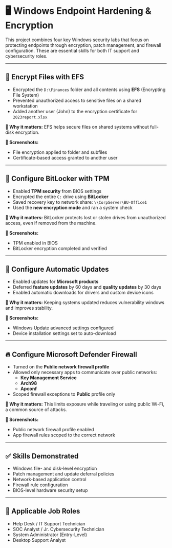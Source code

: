 # 🖥️ Windows Endpoint Hardening & Encryption

This project combines four key Windows security labs that focus on protecting endpoints through encryption, patch management, and firewall configuration. These are essential skills for both IT support and cybersecurity roles.

---

## 🔐 Encrypt Files with EFS
- Encrypted the `D:\Finances` folder and all contents using **EFS** (Encrypting File System)
- Prevented unauthorized access to sensitive files on a shared workstation
- Added another user (John) to the encryption certificate for `2023report.xlsx`

**🧠 Why it matters:** EFS helps secure files on shared systems without full-disk encryption.

**📸 Screenshots:**
- File encryption applied to folder and subfiles  
- Certificate-based access granted to another user  

---

## 💽 Configure BitLocker with TPM
- Enabled **TPM security** from BIOS settings
- Encrypted the entire `C:` drive using **BitLocker**
- Saved recovery key to network share: `\\CorpServer\BU-Office1`
- Used the **new encryption mode** and ran a system check

**🧠 Why it matters:** BitLocker protects lost or stolen drives from unauthorized access, even if removed from the machine.

**📸 Screenshots:**
- TPM enabled in BIOS  
- BitLocker encryption completed and verified  

---

## 🔄 Configure Automatic Updates
- Enabled updates for **Microsoft products**
- Deferred **feature updates** by 60 days and **quality updates** by 30 days
- Enabled automatic downloads for drivers and custom device icons

**🧠 Why it matters:** Keeping systems updated reduces vulnerability windows and improves stability.

**📸 Screenshots:**
- Windows Update advanced settings configured  
- Device installation settings set to auto-download  

---

## 🔥 Configure Microsoft Defender Firewall
- Turned on the **Public network firewall profile**
- Allowed only necessary apps to communicate over public networks:
  - **Key Management Service**
  - **Arch98**
  - **Apconf**
- Scoped firewall exceptions to **Public** profile only

**🧠 Why it matters:** This limits exposure while traveling or using public Wi-Fi, a common source of attacks.

**📸 Screenshots:**
- Public network firewall profile enabled  
- App firewall rules scoped to the correct network  

---

## ✅ Skills Demonstrated
- Windows file- and disk-level encryption
- Patch management and update deferral policies
- Network-based application control
- Firewall rule configuration
- BIOS-level hardware security setup

---

## 🧠 Applicable Job Roles
- Help Desk / IT Support Technician  
- SOC Analyst / Jr. Cybersecurity Technician  
- System Administrator (Entry-Level)  
- Desktop Support Analyst  

